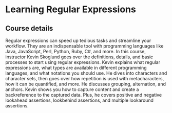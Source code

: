 # Learning Regular Expressions

## Course details
Regular expressions can speed up tedious tasks and streamline your workflow. They are an indispensable tool with programming languages like Java, JavaScript, Perl, Python, Ruby, C#, and more. In this course, instructor Kevin Skoglund goes over the definitions, details, and basic processes to start using regular expressions. Kevin explains what regular expressions are, what types are available in different programming languages, and what notations you should use. He dives into characters and character sets, then goes over how repetition is used with metacharacters, how it can be quantified, and more. He discusses grouping, alternation, and anchors. Kevin shows you how to capture content and create a backreference to the captured data. Plus, he covers positive and negative lookahead assertions, lookbehind assertions, and multiple lookaround assertions.
